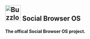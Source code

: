 <h2>
	<img scr="buzzIcon.gif" alt="Buzzlock" width="50" height="50"> Social Browser OS
</h2>
<h4>
The offical Social Browser OS project.
</h4>